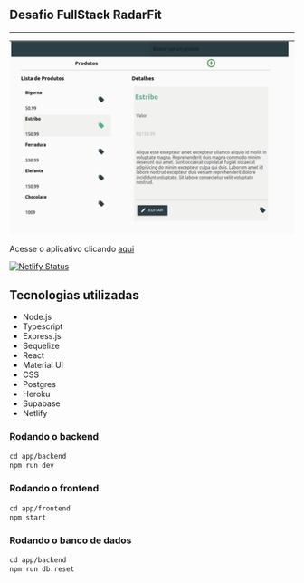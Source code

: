## Desafio FullStack RadarFit

<hr>

![image.png](telaprincipal.png)

Acesse o aplicativo clicando [aqui](appradarfitdesafio.netlify.app)

[![Netlify Status](https://api.netlify.com/api/v1/badges/213be795-f9a9-40f7-920c-8b6125493749/deploy-status)](https://app.netlify.com/sites/appradarfitdesafio/deploys)

## Tecnologias utilizadas

- Node.js
- Typescript
- Express.js
- Sequelize
- React
- Material UI
- CSS
- Postgres
- Heroku
- Supabase
- Netlify

### Rodando o backend

```
cd app/backend
npm run dev
```

### Rodando o frontend

```
cd app/frontend
npm start
```

### Rodando o banco de dados

```
cd app/backend
npm run db:reset
```